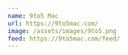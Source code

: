 ```yaml
---
name: 9to5 Mac
url: https://9to5mac.com/
image: /assets/images/9to5.png
feed: https://9to5mac.com/feed/
---
```

